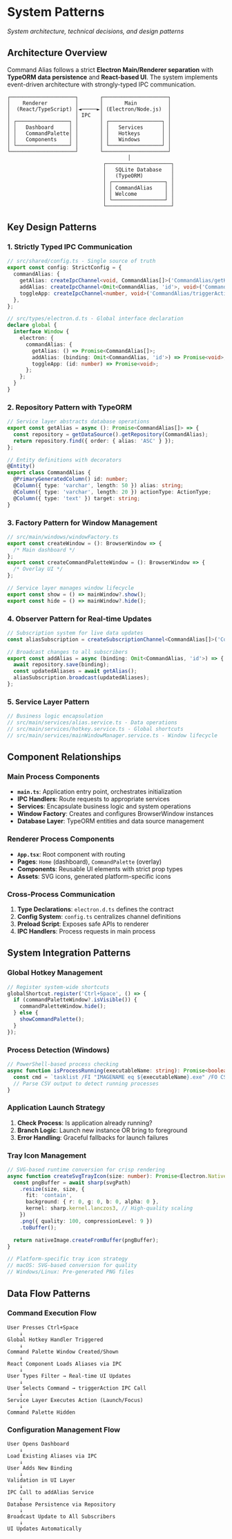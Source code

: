 # System Patterns

_System architecture, technical decisions, and design patterns_

## Architecture Overview

Command Alias follows a strict **Electron Main/Renderer separation** with **TypeORM data persistence** and **React-based UI**. The system implements event-driven architecture with strongly-typed IPC communication.

```
┌─────────────────────┐       ┌─────────────────────┐
│    Renderer         │       │       Main          │
│  (React/TypeScript) │◄─────►│ (Electron/Node.js)  │
│                     │ IPC   │                     │
│ ┌─────────────────┐ │       │ ┌─────────────────┐ │
│ │   Dashboard     │ │       │ │   Services      │ │
│ │   CommandPalette│ │       │ │   Hotkeys       │ │
│ │   Components    │ │       │ │   Windows       │ │
│ └─────────────────┘ │       │ └─────────────────┘ │
└─────────────────────┘       └─────────────────────┘
                                       │
                               ┌─────────────────────┐
                               │   SQLite Database   │
                               │   (TypeORM)         │
                               │ ┌─────────────────┐ │
                               │ │ CommandAlias    │ │
                               │ │ Welcome         │ │
                               │ └─────────────────┘ │
                               └─────────────────────┘
```

## Key Design Patterns

### 1. **Strictly Typed IPC Communication**

```typescript
// src/shared/config.ts - Single source of truth
export const config: StrictConfig = {
  commandAlias: {
    getAlias: createIpcChannel<void, CommandAlias[]>('CommandAlias/getKeyBindings'),
    addAlias: createIpcChannel<Omit<CommandAlias, 'id'>, void>('CommandAlias/addBinding'),
    toggleApp: createIpcChannel<number, void>('CommandAlias/triggerAction'),
  },
};

// src/types/electron.d.ts - Global interface declaration
declare global {
  interface Window {
    electron: {
      commandAlias: {
        getAlias: () => Promise<CommandAlias[]>;
        addAlias: (binding: Omit<CommandAlias, 'id'>) => Promise<void>;
        toggleApp: (id: number) => Promise<void>;
      };
    };
  }
}
```

### 2. **Repository Pattern with TypeORM**

```typescript
// Service layer abstracts database operations
export const getAlias = async (): Promise<CommandAlias[]> => {
  const repository = getDataSource().getRepository(CommandAlias);
  return repository.find({ order: { alias: 'ASC' } });
};

// Entity definitions with decorators
@Entity()
export class CommandAlias {
  @PrimaryGeneratedColumn() id: number;
  @Column({ type: 'varchar', length: 50 }) alias: string;
  @Column({ type: 'varchar', length: 20 }) actionType: ActionType;
  @Column({ type: 'text' }) target: string;
}
```

### 3. **Factory Pattern for Window Management**

```typescript
// src/main/windows/windowFactory.ts
export const createWindow = (): BrowserWindow => {
  /* Main dashboard */
};
export const createCommandPaletteWindow = (): BrowserWindow => {
  /* Overlay UI */
};

// Service layer manages window lifecycle
export const show = () => mainWindow?.show();
export const hide = () => mainWindow?.hide();
```

### 4. **Observer Pattern for Real-time Updates**

```typescript
// Subscription system for live data updates
const aliasSubscription = createSubscriptionChannel<CommandAlias[]>('CommandAlias/subscribeToKeyBindings');

// Broadcast changes to all subscribers
export const addAlias = async (binding: Omit<CommandAlias, 'id'>) => {
  await repository.save(binding);
  const updatedAliases = await getAlias();
  aliasSubscription.broadcast(updatedAliases);
};
```

### 5. **Service Layer Pattern**

```typescript
// Business logic encapsulation
// src/main/services/alias.service.ts - Data operations
// src/main/services/hotkey.service.ts - Global shortcuts
// src/main/services/mainWindowManager.service.ts - Window lifecycle
```

## Component Relationships

### Main Process Components

- **`main.ts`**: Application entry point, orchestrates initialization
- **IPC Handlers**: Route requests to appropriate services
- **Services**: Encapsulate business logic and system operations
- **Window Factory**: Creates and configures BrowserWindow instances
- **Database Layer**: TypeORM entities and data source management

### Renderer Process Components

- **`App.tsx`**: Root component with routing
- **Pages**: `Home` (dashboard), `CommandPalette` (overlay)
- **Components**: Reusable UI elements with strict prop types
- **Assets**: SVG icons, generated platform-specific icons

### Cross-Process Communication

1. **Type Declarations**: `electron.d.ts` defines the contract
2. **Config System**: `config.ts` centralizes channel definitions
3. **Preload Script**: Exposes safe APIs to renderer
4. **IPC Handlers**: Process requests in main process

## System Integration Patterns

### Global Hotkey Management

```typescript
// Register system-wide shortcuts
globalShortcut.register('Ctrl+Space', () => {
  if (commandPaletteWindow?.isVisible()) {
    commandPaletteWindow.hide();
  } else {
    showCommandPalette();
  }
});
```

### Process Detection (Windows)

```typescript
// PowerShell-based process checking
async function isProcessRunning(executableName: string): Promise<boolean> {
  const cmd = `tasklist /FI "IMAGENAME eq ${executableName}.exe" /FO CSV /NH`;
  // Parse CSV output to detect running processes
}
```

### Application Launch Strategy

1. **Check Process**: Is application already running?
2. **Branch Logic**: Launch new instance OR bring to foreground
3. **Error Handling**: Graceful fallbacks for launch failures

### Tray Icon Management

```typescript
// SVG-based runtime conversion for crisp rendering
async function createSvgTrayIcon(size: number): Promise<Electron.NativeImage | null> {
  const pngBuffer = await sharp(svgPath)
    .resize(size, size, {
      fit: 'contain',
      background: { r: 0, g: 0, b: 0, alpha: 0 },
      kernel: sharp.kernel.lanczos3, // High-quality scaling
    })
    .png({ quality: 100, compressionLevel: 9 })
    .toBuffer();

  return nativeImage.createFromBuffer(pngBuffer);
}

// Platform-specific tray icon strategy
// macOS: SVG-based conversion for quality
// Windows/Linux: Pre-generated PNG files
```

## Data Flow Patterns

### Command Execution Flow

```
User Presses Ctrl+Space
    ↓
Global Hotkey Handler Triggered
    ↓
Command Palette Window Created/Shown
    ↓
React Component Loads Aliases via IPC
    ↓
User Types Filter → Real-time UI Updates
    ↓
User Selects Command → triggerAction IPC Call
    ↓
Service Layer Executes Action (Launch/Focus)
    ↓
Command Palette Hidden
```

### Configuration Management Flow

```
User Opens Dashboard
    ↓
Load Existing Aliases via IPC
    ↓
User Adds New Binding
    ↓
Validation in UI Layer
    ↓
IPC Call to addAlias Service
    ↓
Database Persistence via Repository
    ↓
Broadcast Update to All Subscribers
    ↓
UI Updates Automatically
```
